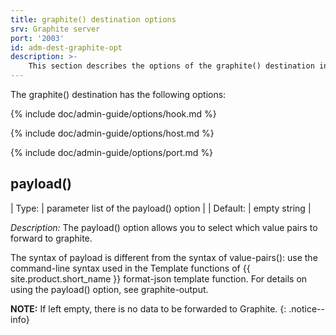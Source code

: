 ```yaml
---
title: graphite() destination options
srv: Graphite server
port: '2003'
id: adm-dest-graphite-opt
description: >-
	This section describes the options of the graphite() destination in {{ site.product.short_name }}.
---
```


The graphite() destination has the following options:

{% include doc/admin-guide/options/hook.md %}

{% include doc/admin-guide/options/host.md %}

{% include doc/admin-guide/options/port.md %}

## payload()

| Type:    | parameter list of the payload() option |
| Default: |     empty string                       |

*Description:* The payload() option allows you to select which value
pairs to forward to graphite.

The syntax of payload is different from the syntax of value-pairs():
use the command-line syntax used in the Template functions of {{ site.product.short_name }}
format-json template function.
For details on using the payload() option, see graphite-output.

**NOTE:** If left empty, there is no data to be forwarded to Graphite.
{: .notice--info}
